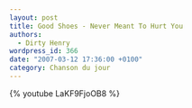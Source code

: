 ```yaml
---
layout: post
title: Good Shoes - Never Meant To Hurt You
authors:
  - Dirty Henry
wordpress_id: 366
date: "2007-03-12 17:36:00 +0100"
category: Chanson du jour
---
```


{% youtube LaKF9FjoOB8 %}
